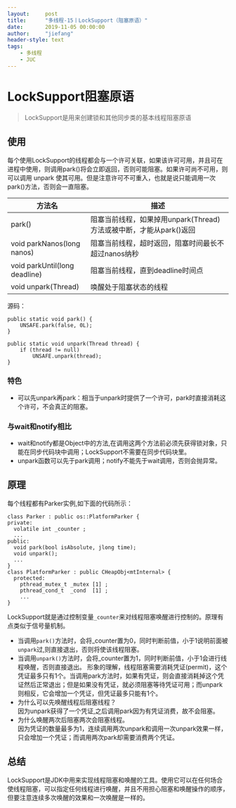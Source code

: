```yaml
---
layout:     post
title:      "多线程-15丨LockSupport（阻塞原语）"
date:       2019-11-05 00:00:00
author:     "jiefang"
header-style: text
tags:
    - 多线程
    - JUC
---
```

# LockSupport阻塞原语
>LockSupport是用来创建锁和其他同步类的基本线程阻塞原语

## 使用
每个使用LockSupport的线程都会与一个许可关联，如果该许可可用，并且可在进程中使用，则调用park()将会立即返回，否则可能阻塞。如果许可尚不可用，则可以调用 unpark 使其可用。但是注意许可不可重入，也就是说只能调用一次park()方法，否则会一直阻塞。


方法名 | 描述
---|---
 park()| 阻塞当前线程，如果掉用unpark(Thread)方法或被中断，才能从park()返回
 void parkNanos(long nanos)| 阻塞当前线程，超时返回，阻塞时间最长不超过nanos纳秒
 void parkUntil(long deadline)|阻塞当前线程，直到deadline时间点
 void unpark(Thread)|唤醒处于阻塞状态的线程
 
源码：
```
public static void park() {
    UNSAFE.park(false, 0L);
}

public static void unpark(Thread thread) {
    if (thread != null)
        UNSAFE.unpark(thread);
}
```
### 特色
- 可以先unpark再park：相当于unpark时提供了一个许可，park时直接消耗这个许可，不会真正的阻塞。
### 与wait和notify相比

- wait和notify都是Object中的方法,在调用这两个方法前必须先获得锁对象，只能在同步代码块中调用；LockSupport不需要在同步代码块里。
- unpark函数可以先于park调用；notify不能先于wait调用，否则会抛异常。
## 原理
每个线程都有Parker实例,如下面的代码所示：
```
class Parker : public os::PlatformParker {
private:
  volatile int _counter ;
  ...
public:
  void park(bool isAbsolute, jlong time);
  void unpark();
  ...
}
class PlatformParker : public CHeapObj<mtInternal> {
  protected:
    pthread_mutex_t _mutex [1] ;
    pthread_cond_t  _cond  [1] ;
    ...
}
```
LockSupport就是通过控制变量`_counter`来对线程阻塞唤醒进行控制的。原理有点类似于信号量机制。
- 当调用`park()`方法时，会将_counter置为0，同时判断前值，小于1说明前面被`unpark`过,则直接退出，否则将使该线程阻塞。
- 当调用`unpark()`方法时，会将_counter置为1，同时判断前值，小于1会进行线程唤醒，否则直接退出。
形象的理解，线程阻塞需要消耗凭证(permit)，这个凭证最多只有1个。当调用park方法时，如果有凭证，则会直接消耗掉这个凭证然后正常退出；但是如果没有凭证，就必须阻塞等待凭证可用；而unpark则相反，它会增加一个凭证，但凭证最多只能有1个。
- 为什么可以先唤醒线程后阻塞线程？</br>
因为unpark获得了一个凭证,之后调用park因为有凭证消费，故不会阻塞。
- 为什么唤醒两次后阻塞两次会阻塞线程。</br>
因为凭证的数量最多为1，连续调用两次unpark和调用一次unpark效果一样，只会增加一个凭证；而调用两次park却需要消费两个凭证。

## 总结
LockSupport是JDK中用来实现线程阻塞和唤醒的工具。使用它可以在任何场合使线程阻塞，可以指定任何线程进行唤醒，并且不用担心阻塞和唤醒操作的顺序，但要注意连续多次唤醒的效果和一次唤醒是一样的。